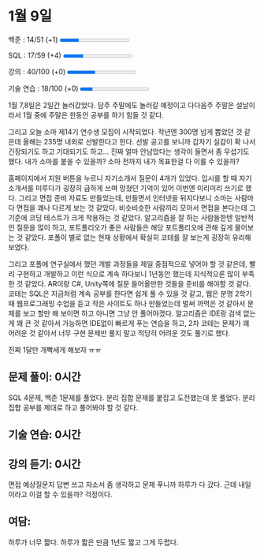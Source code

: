 1월 9일
=
백준 : 14/51 (+1) 
<progress value="14" max="51"></progress>

SQL : 17/59 (+4) 
<progress value="17" max="59"></progress>

강의 : 40/100 (+0)
<progress value="40" max="100"></progress>

기술 연습 : 18/100 (+0)
<progress value="18" max="100"></progress>

1월 7,8일은 2일간 놀러갔었다. 담주 주말에도 놀러갈 예정이고 다다음주 주말은 설날이라서 1월 중에 주말은 한동안 공부를 하기 힘들 것 같다.

그리고 오늘 소마 제14기 연수생 모집이 시작되었다. 작년엔 300명 넘게 뽑았던 것 같은데 올해는 235명 내외로 선발한다고 한다. 선발 공고를 보니까 갑자기 실감이 확 나서 긴장되기도 하고 기대되기도 하고... 진짜 얼마 안남았다는 생각이 들면서 좀 무섭기도 했다. 내가 소마를 붙을 수 있을까? 소마 전까지 내가 목표한걸 다 이룰 수 있을까?

홈페이지에서 지원 버튼을 누르니 자기소개서 질문이 4개가 있었다. 입시를 할 때 자기소개서를 미루다가 굉장히 급하게 쓰며 망쳤던 기억이 있어 이번엔 미리미리 쓰기로 했다. 그리고 면접 준비 자료도 만들었는데, 만들면서 인터넷을 뒤지다보니 소마는 사람마다 면접을 꽤나 다르게 보는 것 같았다. 비슷비슷한 사람끼리 모아서 면접을 본다는데 그 기준에 코딩 테스트가 크게 작용하는 것 같았다. 알고리즘을 잘 하는 사람들한텐 일반적인 질문을 많이 하고, 포트폴리오가 좋은 사람들은 해당 포트폴리오에 관해 깊게 물어보는 것 같았다. 포폴이 별로 없는 현재 상황에서 확실히 코테를 잘 보는게 굉장히 유리해 보였다.

그리고 포폴에 연구실에서 했던 개발 과정들을 제일 중점적으로 넣어야 할 것 같은데, 빨리 구현하고 개발하고 이런 식으로 계속 하다보니 1년동안 했는데 지식적으론 많이 부족한 것 같았다. AR이랑 C#, Unity쪽에 질문 들어올만한 것들을 준비를 해야할 것 같다. 코테는 SQL은 지금처럼 계속 공부를 한다면 쉽게 풀 수 있을 것 같고, 웹은 분명 2학기때 웹프로그래밍 수업을 듣고 작은 사이트도 하나 만들었는데 벌써 까먹은 것 같아서 문제를 보고 할만 해 보이면 하고 아니면 그냥 안 풀어야겠다. 알고리즘은 IDE랑 검색 없는게 꽤 큰 것 같아서 가능하면 IDE없이 빠르게 푸는 연습을 하고, 2차 코테는 문제가 꽤 어려운 것 같아서 너무 구현 문제만 풀지 말고 적당히 어려운 것도 풀기로 했다.

진짜 1달만 개빡세게 해보자 ㅠㅠ

## 문제 풀이: 0시간 
SQL 4문제, 백준 1문제를 풀었다. 분리 집합 문제를 붙잡고 도전했는데 못 풀었다. 분리 집합 공부를 제대로 하고 풀어봐야 할 것 같다.

## 기술 연습: 0시간

## 강의 듣기: 0시간
면접 예상질문지 답변 쓰고 자소서 좀 생각하고 문제 푸니까 하루가 다 갔다. 근데 내일이라고 이걸 할 수 있을까? 걱정이다.

## 여담: 
하루가 너무 짧다. 하루가 짧은 만큼 1년도 짧고 그게 두렵다.